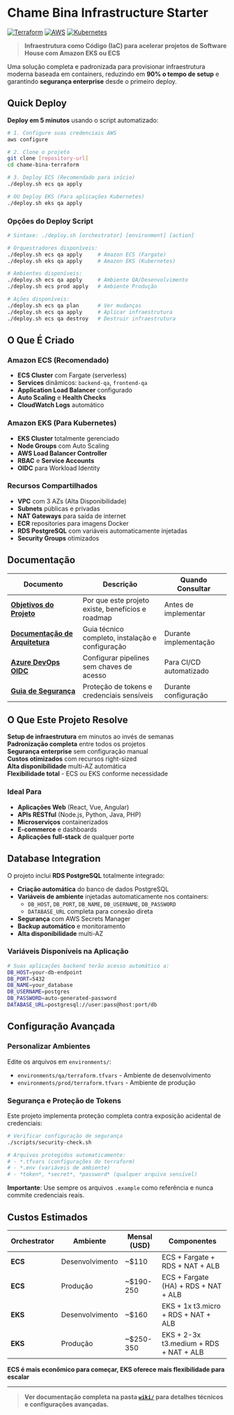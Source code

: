 # Chame Bina Infrastructure Starter

[![Terraform](https://img.shields.io/badge/Terraform-v1.5+-623CE4?logo=terraform&logoColor=white)](https://www.terraform.io/)
[![AWS](https://img.shields.io/badge/AWS-EKS%20%7C%20ECS-FF9900?logo=amazon-aws&logoColor=white)](https://aws.amazon.com/)
[![Kubernetes](https://img.shields.io/badge/Kubernetes-v1.33+-326CE5?logo=kubernetes&logoColor=white)](https://kubernetes.io/)

> **Infraestrutura como Código (IaC) para acelerar projetos de Software House com Amazon EKS ou ECS**

Uma solução completa e padronizada para provisionar infraestrutura moderna baseada em containers, reduzindo em **90% o tempo de setup** e garantindo **segurança enterprise** desde o primeiro deploy.

## Quick Deploy

**Deploy em 5 minutos** usando o script automatizado:

```bash
# 1. Configure suas credenciais AWS
aws configure

# 2. Clone o projeto  
git clone [repository-url]
cd chame-bina-terraform

# 3. Deploy ECS (Recomendado para início)
./deploy.sh ecs qa apply

# OU Deploy EKS (Para aplicações Kubernetes)
./deploy.sh eks qa apply
```

### Opções do Deploy Script

```bash
# Sintaxe: ./deploy.sh [orchestrator] [environment] [action]

# Orquestradores disponíveis:
./deploy.sh ecs qa apply     # Amazon ECS (Fargate)
./deploy.sh eks qa apply     # Amazon EKS (Kubernetes)

# Ambientes disponíveis:
./deploy.sh ecs qa apply     # Ambiente QA/Desenvolvimento
./deploy.sh ecs prod apply   # Ambiente Produção

# Ações disponíveis:
./deploy.sh ecs qa plan      # Ver mudanças
./deploy.sh ecs qa apply     # Aplicar infraestrutura
./deploy.sh ecs qa destroy   # Destruir infraestrutura
```

## O Que É Criado

### **Amazon ECS (Recomendado)**
- **ECS Cluster** com Fargate (serverless)
- **Services** dinâmicos: `backend-qa`, `frontend-qa`
- **Application Load Balancer** configurado
- **Auto Scaling** e **Health Checks**
- **CloudWatch Logs** automático

### **Amazon EKS (Para Kubernetes)**
- **EKS Cluster** totalmente gerenciado
- **Node Groups** com Auto Scaling
- **AWS Load Balancer Controller**
- **RBAC** e **Service Accounts**
- **OIDC** para Workload Identity

### **Recursos Compartilhados**
- **VPC** com 3 AZs (Alta Disponibilidade)
- **Subnets** públicas e privadas
- **NAT Gateways** para saída de internet
- **ECR** repositories para imagens Docker
- **RDS PostgreSQL** com variáveis automaticamente injetadas
- **Security Groups** otimizados

## Documentação

| Documento | Descrição | Quando Consultar |
|-----------|-----------|------------------|
| **[Objetivos do Projeto](wiki/PROJECT_OBJECTIVE.md)** | Por que este projeto existe, benefícios e roadmap | Antes de implementar |
| **[Documentação de Arquitetura](wiki/ARCHITECTURE.md)** | Guia técnico completo, instalação e configuração | Durante implementação |
| **[Azure DevOps OIDC](wiki/README-OIDC.md)** | Configurar pipelines sem chaves de acesso | Para CI/CD automatizado |
| **[Guia de Segurança](wiki/SECURITY.md)** | Proteção de tokens e credenciais sensíveis | Durante configuração |

## O Que Este Projeto Resolve

**Setup de infraestrutura** em minutos ao invés de semanas  
**Padronização completa** entre todos os projetos  
**Segurança enterprise** sem configuração manual  
**Custos otimizados** com recursos right-sized  
**Alta disponibilidade** multi-AZ automática  
**Flexibilidade total** - ECS ou EKS conforme necessidade  

### Ideal Para

- **Aplicações Web** (React, Vue, Angular)
- **APIs RESTful** (Node.js, Python, Java, PHP)
- **Microserviços** containerizados
- **E-commerce** e dashboards
- **Aplicações full-stack** de qualquer porte

## Database Integration

O projeto inclui **RDS PostgreSQL** totalmente integrado:

- **Criação automática** do banco de dados PostgreSQL
- **Variáveis de ambiente** injetadas automaticamente nos containers:
  - `DB_HOST`, `DB_PORT`, `DB_NAME`, `DB_USERNAME`, `DB_PASSWORD`
  - `DATABASE_URL` completa para conexão direta
- **Segurança** com AWS Secrets Manager
- **Backup automático** e monitoramento
- **Alta disponibilidade** multi-AZ

### Variáveis Disponíveis na Aplicação

```bash
# Suas aplicações backend terão acesso automático a:
DB_HOST=your-db-endpoint
DB_PORT=5432
DB_NAME=your_database
DB_USERNAME=postgres
DB_PASSWORD=auto-generated-password
DATABASE_URL=postgresql://user:pass@host:port/db
```

## Configuração Avançada

### Personalizar Ambientes

Edite os arquivos em `environments/`:
- `environments/qa/terraform.tfvars` - Ambiente de desenvolvimento
- `environments/prod/terraform.tfvars` - Ambiente de produção

### Segurança e Proteção de Tokens

Este projeto implementa proteção completa contra exposição acidental de credenciais:

```bash
# Verificar configuração de segurança
./scripts/security-check.sh

# Arquivos protegidos automaticamente:
# - *.tfvars (configurações do terraform)
# - *.env (variáveis de ambiente)
# - *token*, *secret*, *password* (qualquer arquivo sensível)
```

**Importante**: Use sempre os arquivos `.example` como referência e nunca commite credenciais reais.

## Custos Estimados

| Orchestrator | Ambiente | Mensal (USD) | Componentes |
|--------------|----------|-------------|-------------|
| **ECS** | Desenvolvimento | ~$110 | ECS + Fargate + RDS + NAT + ALB |
| **ECS** | Produção | ~$190-250 | ECS + Fargate (HA) + RDS + NAT + ALB |
| **EKS** | Desenvolvimento | ~$160 | EKS + 1x t3.micro + RDS + NAT + ALB |
| **EKS** | Produção | ~$250-350 | EKS + 2-3x t3.medium + RDS + NAT + ALB |

**ECS é mais econômico para começar, EKS oferece mais flexibilidade para escalar**

---

> **Ver documentação completa na pasta [`wiki/`](wiki/) para detalhes técnicos e configurações avançadas.**